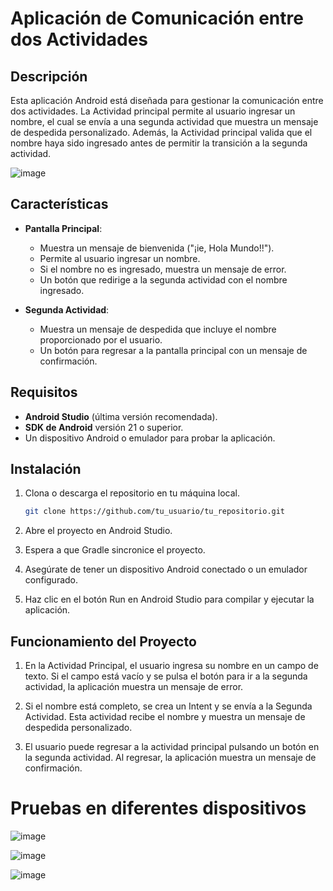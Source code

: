 # Aplicación de Comunicación entre dos Actividades

## Descripción
Esta aplicación Android está diseñada para gestionar la comunicación entre dos actividades. La Actividad principal permite al usuario ingresar un nombre, el cual se envía a una segunda actividad que muestra un mensaje de despedida personalizado. Además, la Actividad principal valida que el nombre haya sido ingresado antes de permitir la transición a la segunda actividad.

![image](https://github.com/user-attachments/assets/3a46f2bc-dff7-427e-b4e3-1015b2438d2f)

## Características
- **Pantalla Principal**: 
  - Muestra un mensaje de bienvenida ("¡ie, Hola Mundo!!").
  - Permite al usuario ingresar un nombre.
  - Si el nombre no es ingresado, muestra un mensaje de error.
  - Un botón que redirige a la segunda actividad con el nombre ingresado.
  
- **Segunda Actividad**:
  - Muestra un mensaje de despedida que incluye el nombre proporcionado por el usuario.
  - Un botón para regresar a la pantalla principal con un mensaje de confirmación.

## Requisitos
- **Android Studio** (última versión recomendada).
- **SDK de Android** versión 21 o superior.
- Un dispositivo Android o emulador para probar la aplicación.

## Instalación
1. Clona o descarga el repositorio en tu máquina local.
   
   ```bash
   git clone https://github.com/tu_usuario/tu_repositorio.git
   ```
2. Abre el proyecto en Android Studio.

3. Espera a que Gradle sincronice el proyecto.

4. Asegúrate de tener un dispositivo Android conectado o un emulador configurado.

5. Haz clic en el botón Run en Android Studio para compilar y ejecutar la aplicación.

## Funcionamiento del Proyecto
1. En la Actividad Principal, el usuario ingresa su nombre en un campo de texto. Si el campo está vacío y se pulsa el botón para ir a la segunda actividad, la aplicación muestra un mensaje de error.
   
2. Si el nombre está completo, se crea un Intent y se envía a la Segunda Actividad. Esta actividad recibe el nombre y muestra un mensaje de despedida personalizado.
   
3. El usuario puede regresar a la actividad principal pulsando un botón en la segunda actividad. Al regresar, la aplicación muestra un mensaje de confirmación.

# Pruebas en diferentes dispositivos
![image](https://github.com/user-attachments/assets/0225b139-cc4a-423f-8b0f-7b51a3172e76)

![image](https://github.com/user-attachments/assets/7e281014-c9bc-4e58-bf56-d627c06556fe)

![image](https://github.com/user-attachments/assets/3a46f2bc-dff7-427e-b4e3-1015b2438d2f)

